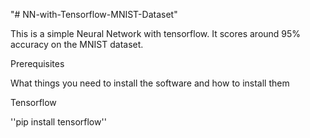 "# NN-with-Tensorflow-MNIST-Dataset" 

This is a simple Neural Network with tensorflow.
It scores around 95% accuracy on the MNIST dataset. 


Prerequisites

What things you need to install the software and how to install them

Tensorflow

''pip install tensorflow'' 
